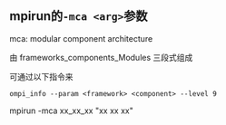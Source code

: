 ## mpirun的`-mca <arg>`参数

mca: modular component architecture

由 frameworks_components_Modules 三段式组成

可通过以下指令来

```
ompi_info --param <framework> <component> --level 9
```

mpirun -mca xx_xx_xx "xx xx xx"
